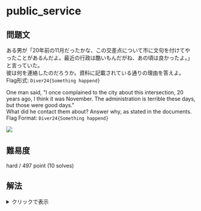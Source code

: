 # public_service

## 問題文

ある男が「20年前の11月だったかな、この交差点について市に文句を付けてやったことがあるんだよ。最近の行政は酷いもんだがね、あの頃は良かったよ。」と言っていた。  
彼は何を連絡したのだろうか。資料に記載されている通りの理由を答えよ。  
Flag形式: `Diver24{Something happend}`

One man said, "I once complained to the city about this intersection, 20 years ago, I think it was November. The administration is terrible these days, but those were good days."  
What did he contact them about? Answer why, as stated in the documents.  
Flag Format: `Diver24{Something happend}`

![](streetview.png)

## 難易度

hard / 497 point (10 solves)

## 解法

<details>

<summary>クリックで表示</summary>

まずは撮影場所を特定しましょう。

問題画像の中央部に **Citi Field Parking** という緑色の案内看板があり、右側には特徴的な建築物が見えます。また、道路には **111th St** と通りの名前が書かれており、奥には鉄道らしき高架橋と交差しています。
また、左下のマップからは **45th Ave**という通りが付近にあることも確認できます。

`111th St Citi Field Parking` で[検索](https://duckduckgo.com/?q=111th+St+Citi+Field+Parking&t=h_&ia=web)すると、ニューヨーク市のスタジアムとその近隣の駐車場に関連する情報がヒットします。

この付近から 111th St と鉄道を目印にストリートビューの場所を探すと、111th Street と 46th Avenue の交差点（`40.748145, -73.854048` 付近）であるとわかります。

続いて、行政に連絡が寄せられたことについて考えてみましょう。

ニューヨーク州のものであることから、 `New York City complaint（苦情）` と[検索](https://duckduckgo.com/?q=New+York+City+complain&t=h_&ia=web)すると、[Report Problems · NYC311](https://portal.311.nyc.gov/report-problems/)というページがヒットします。

[説明ページ](https://portal.311.nyc.gov/about-nyc-311/) から概要がわかるほか、 `ニューヨーク 311` で検索すると、[日本語での情報](https://www.ny.us.emb-japan.go.jp/jp/j8/12.html)もヒットします。いずれにせよ、311は行政に対する緊急でないサービス（苦情）を求める際の電話番号であることがわかります。

そこで、問題文中にある情報から `New York 311 2004` と検索すると、ニューヨーク市のオープンデータサイト "NYC OpenData" に格納されている2004年度の記録（[311 Service Requests for 2004](https://data.cityofnewyork.us/Social-Services/311-Service-Requests-for-2004/sqcr-6mww/about_data)）を見つけることができます。

このデータは "Export" のリンクから登録不要でダウンロードできます。また、Webサイト上で情報を絞り込む機能も提供されています。

問題の場所は交差点（intersection）であり、20年前（2004年）とされていることから、以下のクエリで絞り込みを行います。

![](NYC_public_data_filter.png)

すると、該当するレコードが1件表示されます。

![](NYC_public_data_filter_result.png)

Descriptorに `Street Light Out` と記載されており、これがFlagです。  
なお、検索機能が柔軟ではないことから、ダウンロードして検索した方がスムーズかもしれません（作問段階ではダウンロードしてgrepしていました）。

**Diver24{Street Light Out}**

この問題では、ジオロケーションを実施した上で、膨大なレコード数のある公開データから必要な情報を絞り込んでもらうということを意図しています。

</details>